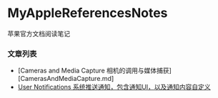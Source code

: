 # MyAppleReferencesNotes
苹果官方文档阅读笔记





### 文章列表

- [Cameras and Media Capture 相机的调用与媒体捕获][CamerasAndMediaCapture.md]
- [User Notifications 系统推送通知，包含通知UI，以及通知内容自定义](UserNotifications.md)
